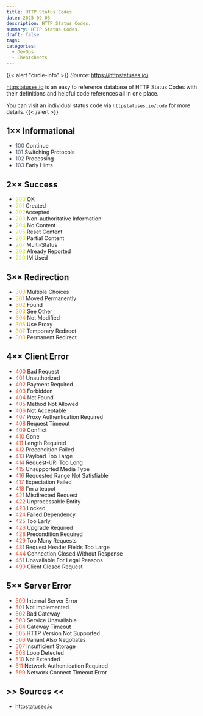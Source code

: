 ```yaml
---
title: HTTP Status Codes
date: 2025-09-03
description: HTTP Status Codes.
summary: HTTP Status Codes.
draft: false
tags:
categories:
  - DevOps
  - Cheatsheets
---
```

{{< alert "circle-info" >}}
_Source:_ https://httpstatuses.io/

[httpstatuses.io](https://httpstatuses.io/) is an easy to reference database of HTTP Status Codes with their definitions and helpful code references all in one place. 

You can visit an individual status code via `httpstatuses.io/code` for more details.
{{< /alert >}}
## 1×× Informational

- <font color=#4B5563>100</font> Continue
- <font color=#4B5563>101</font> Switching Protocols
- <font color=#4B5563>102</font> Processing
- <font color=#4B5563>103</font> Early Hints
## 2×× Success

- <font color=#C7EB25>200</font> OK
- <font color=#C7EB25>201</font> Created
- <font color=#C7EB25>202</font>Accepted
- <font color=#C7EB25>203</font> Non-authoritative Information
- <font color=#C7EB25>204</font> No Content
- <font color=#C7EB25>205</font> Reset Content
- <font color=#C7EB25>206</font> Partial Content
- <font color=#C7EB25>207</font> Multi-Status
- <font color=#C7EB25>208</font> Already Reported
- <font color=#C7EB25>226</font> IM Used
## 3×× Redirection

- <font color=#EBAC25>300</font> Multiple Choices
- <font color=#EBAC25>301</font> Moved Permanently
- <font color=#EBAC25>302</font> Found
- <font color=#EBAC25>303</font> See Other
- <font color=#EBAC25>304</font> Not Modified
- <font color=#EBAC25>305</font> Use Proxy
- <font color=#EBAC25>307</font> Temporary Redirect
- <font color=#EBAC25>308</font> Permanent Redirect

## 4×× Client Error

- <font color=#EB4925>400</font> Bad Request
- <font color=#EB4925>401</font> Unauthorized
- <font color=#EB4925>402</font> Payment Required
- <font color=#EB4925>403</font> Forbidden
- <font color=#EB4925>404</font> Not Found
- <font color=#EB4925>405</font> Method Not Allowed
- <font color=#EB4925>406</font> Not Acceptable
- <font color=#EB4925>407</font> Proxy Authentication Required
- <font color=#EB4925>408</font> Request Timeout
- <font color=#EB4925>409</font> Conflict
- <font color=#EB4925>410</font> Gone
- <font color=#EB4925>411</font> Length Required
- <font color=#EB4925>412</font> Precondition Failed
- <font color=#EB4925>413</font> Payload Too Large
- <font color=#EB4925>414</font> Request-URI Too Long
- <font color=#EB4925>415</font> Unsupported Media Type
- <font color=#EB4925>416</font> Requested Range Not Satisfiable
- <font color=#EB4925>417</font> Expectation Failed
- <font color=#EB4925>418</font> I'm a teapot
- <font color=#EB4925>421</font> Misdirected Request
- <font color=#EB4925>422</font> Unprocessable Entity
- <font color=#EB4925>423</font> Locked
- <font color=#EB4925>424</font> Failed Dependency
- <font color=#EB4925>425</font> Too Early
- <font color=#EB4925>426</font> Upgrade Required
- <font color=#EB4925>428</font> Precondition Required
- <font color=#EB4925>429</font> Too Many Requests
- <font color=#EB4925>431</font> Request Header Fields Too Large
- <font color=#EB4925>444</font> Connection Closed Without Response
- <font color=#EB4925>451</font> Unavailable For Legal Reasons
- <font color=#EB4925>499</font> Client Closed Request
## 5×× Server Error

- <font color=#EB4925>500</font> Internal Server Error
- <font color=#EB4925>501</font> Not Implemented
- <font color=#EB4925>502</font> Bad Gateway
- <font color=#EB4925>503</font> Service Unavailable
- <font color=#EB4925>504</font> Gateway Timeout
- <font color=#EB4925>505</font> HTTP Version Not Supported
- <font color=#EB4925>506</font> Variant Also Negotiates
- <font color=#EB4925>507</font> Insufficient Storage
- <font color=#EB4925>508</font> Loop Detected
- <font color=#EB4925>510</font> Not Extended
- <font color=#EB4925>511</font> Network Authentication Required
- <font color=#EB4925>599</font> Network Connect Timeout Error
## >> Sources <<

- [httpstatuses.io](https://httpstatuses.io/)